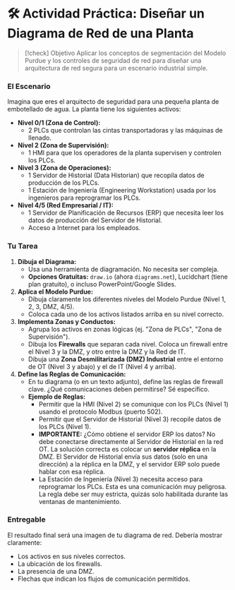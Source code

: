# 🛠️ Actividad Práctica: Diseñar un Diagrama de Red de una Planta

> [!check] Objetivo
> Aplicar los conceptos de segmentación del Modelo Purdue y los controles de seguridad de red para diseñar una arquitectura de red segura para un escenario industrial simple.

### El Escenario

Imagina que eres el arquitecto de seguridad para una pequeña planta de embotellado de agua. La planta tiene los siguientes activos:

-   **Nivel 0/1 (Zona de Control):**
    -   2 PLCs que controlan las cintas transportadoras y las máquinas de llenado.
-   **Nivel 2 (Zona de Supervisión):**
    -   1 HMI para que los operadores de la planta supervisen y controlen los PLCs.
-   **Nivel 3 (Zona de Operaciones):**
    -   1 Servidor de Historial (Data Historian) que recopila datos de producción de los PLCs.
    -   1 Estación de Ingeniería (Engineering Workstation) usada por los ingenieros para reprogramar los PLCs.
-   **Nivel 4/5 (Red Empresarial / IT):**
    -   1 Servidor de Planificación de Recursos (ERP) que necesita leer los datos de producción del Servidor de Historial.
    -   Acceso a Internet para los empleados.

### Tu Tarea

1.  **Dibuja el Diagrama:**
    -   Usa una herramienta de diagramación. No necesita ser compleja.
    -   **Opciones Gratuitas:** `draw.io` (ahora `diagrams.net`), Lucidchart (tiene plan gratuito), o incluso PowerPoint/Google Slides.
2.  **Aplica el Modelo Purdue:**
    -   Dibuja claramente los diferentes niveles del Modelo Purdue (Nivel 1, 2, 3, DMZ, 4/5).
    -   Coloca cada uno de los activos listados arriba en su nivel correcto.
3.  **Implementa Zonas y Conductos:**
    -   Agrupa los activos en zonas lógicas (ej. "Zona de PLCs", "Zona de Supervisión").
    -   Dibuja los **Firewalls** que separan cada nivel. Coloca un firewall entre el Nivel 3 y la DMZ, y otro entre la DMZ y la Red de IT.
    -   Dibuja una **Zona Desmilitarizada (DMZ) Industrial** entre el entorno de OT (Nivel 3 y abajo) y el de IT (Nivel 4 y arriba).
4.  **Define las Reglas de Comunicación:**
    -   En tu diagrama (o en un texto adjunto), define las reglas de firewall clave. ¿Qué comunicaciones deben permitirse? Sé específico.
    -   **Ejemplo de Reglas:**
        -   Permitir que la HMI (Nivel 2) se comunique con los PLCs (Nivel 1) usando el protocolo Modbus (puerto 502).
        -   Permitir que el Servidor de Historial (Nivel 3) recopile datos de los PLCs (Nivel 1).
        -   **IMPORTANTE:** ¿Cómo obtiene el servidor ERP los datos? No debe conectarse directamente al Servidor de Historial en la red OT. La solución correcta es colocar un **servidor réplica** en la DMZ. El Servidor de Historial envía sus datos (solo en una dirección) a la réplica en la DMZ, y el servidor ERP solo puede hablar con esa réplica.
        -   La Estación de Ingeniería (Nivel 3) necesita acceso para reprogramar los PLCs. Esta es una comunicación muy peligrosa. La regla debe ser muy estricta, quizás solo habilitada durante las ventanas de mantenimiento.

### Entregable

El resultado final será una imagen de tu diagrama de red. Debería mostrar claramente:
-   Los activos en sus niveles correctos.
-   La ubicación de los firewalls.
-   La presencia de una DMZ.
-   Flechas que indican los flujos de comunicación permitidos.